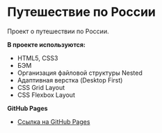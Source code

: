 # Путешествие по России

Проект о путешествии по России.

**В проекте используются:**
* HTML5, CSS3
* БЭМ
* Организация файловой структуры Nested
* Адаптивная верстка (Desktop First)
* CSS Grid Layout
* CSS Flexbox Layout


**GitHub Pages**

* [Ссылка на GitHub Pages](https://sophiemilash.github.io/russian-travel/)


